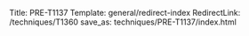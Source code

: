 Title: PRE-T1137
Template: general/redirect-index
RedirectLink: /techniques/T1360
save_as: techniques/PRE-T1137/index.html